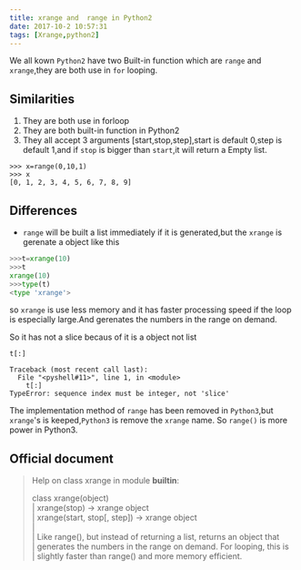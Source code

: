 ```yaml
---
title: xrange and  range in Python2
date: 2017-10-2 10:57:31
tags: [Xrange,python2]
---
```


We all kown `Python2` have two Built-in function which are `range` and `xrange`,they are both  use in `for` looping.

## Similarities ##
1. They are both use in forloop 
2. They are both built-in function in Python2
3. They all accept 3 arguments [start,stop,step],start is default 0,step is default 1,and if `stop` is bigger than `start`,it will return a Empty list.

```
>>> x=range(0,10,1)  
>>> x  
[0, 1, 2, 3, 4, 5, 6, 7, 8, 9]  

``` 


## Differences ##

- `range` will be built a list immediately if it is generated,but the `xrange` is gerenate a object like this

```python
>>>t=xrange(10)  
>>>t  
xrange(10)  
>>>type(t)  
<type 'xrange'>  

```
so `xrange` is use less memory and it has faster processing speed if the loop is especially large.And gerenates the numbers in the range on demand.

So it has not a slice becaus of it is a object not  list 

```
t[:]

Traceback (most recent call last):  
  File "<pyshell#11>", line 1, in <module>  
    t[:]
TypeError: sequence index must be integer, not 'slice'

```
The implementation method of `range` has been removed in `Python3`,but `xrange`'s is keeped,`Python3` is remove the `xrange` name.
So `range()` is more power in Python3.

## Official document ##

>Help on class xrange in module __builtin__:  
>  
>class xrange(object)  
> |  xrange(stop) -> xrange object  
> |  xrange(start, stop[, step]) -> xrange object  
> |  
> |  Like range(), but instead of returning a list, returns an object that  
> |  generates the numbers in the range on demand.  For looping, this is  
> |  slightly faster than range() and more memory efficient.  

